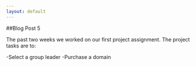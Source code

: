 ```yaml
---
layout: default
---
```


##Blog Post 5



The past two weeks we worked on our first project assignment. The project tasks are to:

-Select a group leader
-Purchase a domain 